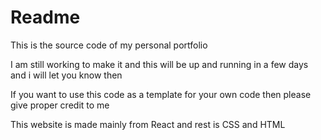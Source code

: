 # Readme
This is the source code of my personal portfolio 


I am still working to make it and this will be up and running in a few days and i will let you know then

If you want to use this code as a template for your own code then please give proper credit to me

This website is made mainly from React and rest is CSS and HTML

